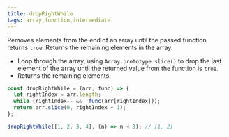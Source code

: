```yaml
---
title: dropRightWhile
tags: array,function,intermediate
---
```


Removes elements from the end of an array until the passed function returns `true`. Returns the remaining elements in the array.

- Loop through the array, using `Array.prototype.slice()` to drop the last element of the array until the returned value from the function is `true`.
- Returns the remaining elements.

```js
const dropRightWhile = (arr, func) => {
  let rightIndex = arr.length;
  while (rightIndex-- && !func(arr[rightIndex]));
  return arr.slice(0, rightIndex + 1);
};
```

```js
dropRightWhile([1, 2, 3, 4], (n) => n < 3); // [1, 2]
```
